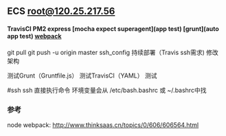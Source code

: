 ## ECS root@120.25.217.56

#### TravisCI PM2 express [mocha expect superagent](app test) [grunt](auto app test) [webpack](部署前预处理，打包，未实现)

git pull
git push -u origin master
ssh_config 持续部署（Travis ssh需求)
修改架构



测试Grunt（Gruntfile.js）
测试TravisCI（YAML）
测试

#ssh
ssh 直接执行命令
环境变量会从 /etc/bash.bashrc 或 ~/.bashrc中找

### 参考
node webpack: http://www.thinksaas.cn/topics/0/606/606564.html